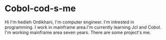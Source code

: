 # Cobol-cod-s-me
Hi I'm hedieh Ordikhani, I'm computer engineer. I'm intrested in programming. I work in mainframe area.I'm currently learning Jcl and Cobol.  I'm working mainframe area seven years.
There are some project's me.
